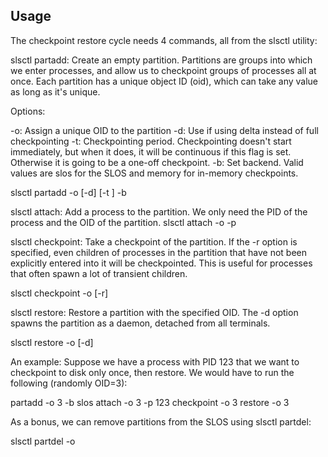 Usage
-----

The checkpoint restore cycle needs 4 commands, all from the slsctl utility:

slsctl partadd: Create an empty partition. Partitions are groups into which we enter processes,
and allow us to checkpoint groups of processes all at once. Each partition has a unique object ID
(oid), which can take any value as long as it's unique.

Options:

-o: Assign a unique OID to the partition
-d: Use if using delta instead of full checkpointing
-t: Checkpointing period. Checkpointing doesn't start immediately, but when it does, it will be
	continuous if this flag is set. Otherwise it is going to be a one-off checkpoint.
-b: Set backend. Valid values are slos for the SLOS and memory for in-memory checkpoints.

slsctl partadd -o <oid>  [-d] [-t <interval>] -b <backend>



slsctl attach: Add a process to the partition. We only need the PID of the process and the OID of the partition.
slsctl attach -o <oid> -p <pid>


slsctl checkpoint: Take a checkpoint of the partition. If the -r option is specified, even children of processes
in the partition that have not been explicitly entered into it will be checkpointed. This is useful for processes
that often spawn a lot of transient children.

slsctl checkpoint -o <oid> [-r]

slsctl restore: Restore a partition with the specified OID. The -d option spawns the partition as a daemon,
detached from all terminals.

slsctl restore -o <oid> [-d]

An example: Suppose we have a process with PID 123 that we want to checkpoint to disk only once, then restore.
We would have to run the following (randomly OID=3):

partadd -o 3 -b slos
attach -o 3 -p 123
checkpoint -o 3
restore -o 3


As a bonus, we can remove partitions from the SLOS using slsctl partdel:

slsctl partdel -o <oid>
